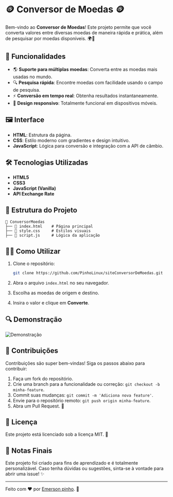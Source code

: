 # 🪙 Conversor de Moedas 🪙

Bem-vindo ao **Conversor de Moedas**! Este projeto permite que você converta valores entre diversas moedas de maneira rápida e prática, além de pesquisar por moedas disponíveis. 🌍💱

## 🚀 Funcionalidades

- 🌎 **Suporte para múltiplas moedas**: Converta entre as moedas mais usadas no mundo.
- 🔍 **Pesquisa rápida**: Encontre moedas com facilidade usando o campo de pesquisa.
- ⚡ **Conversão em tempo real**: Obtenha resultados instantaneamente.
- 📱 **Design responsivo**: Totalmente funcional em dispositivos móveis.

## 🖼️ Interface

- **HTML**: Estrutura da página.
- **CSS**: Estilo moderno com gradientes e design intuitivo.
- **JavaScript**: Lógica para conversão e integração com a API de câmbio.

## 🛠️ Tecnologias Utilizadas

- **HTML5**
- **CSS3**
- **JavaScript (Vanilla)**
- **API Exchange Rate**

## 📂 Estrutura do Projeto

```plaintext
📁 ConversorMoedas
├── 📄 index.html    # Página principal
├── 📄 style.css     # Estilos visuais
├── 📄 script.js     # Lógica da aplicação
```

## 🧑‍💻 Como Utilizar

1. Clone o repositório:

   ```bash
   git clone https://github.com/PinhoLinux/siteConversorDeMoedas.git
   ```

2. Abra o arquivo `index.html` no seu navegador.
3. Escolha as moedas de origem e destino.
4. Insira o valor e clique em **Converte**.

## 🔍 Demonstração

![Demonstração](https://i.postimg.cc/R0t3fjsd/Captura-de-tela-de-2024-12-29-11-33-22.png)


## 🤝 Contribuições

Contribuições são super bem-vindas! Siga os passos abaixo para contribuir:

1. Faça um fork do repositório.
2. Crie uma branch para a funcionalidade ou correção: `git checkout -b minha-feature`.
3. Commit suas mudanças: `git commit -m 'Adiciona nova feature'`.
4. Envie para o repositório remoto: `git push origin minha-feature`.
5. Abra um Pull Request. 🚀

## 📜 Licença 

Este projeto está licenciado sob a licença MIT. 📄

## 📝 Notas Finais

Este projeto foi criado para fins de aprendizado e é totalmente personalizável. Caso tenha dúvidas ou sugestões, sinta-se à vontade para abrir uma issue! ✨

---


Feito com ❤️ por [Emerson pinho](https://github.com/PinhoLinux). 🌟
